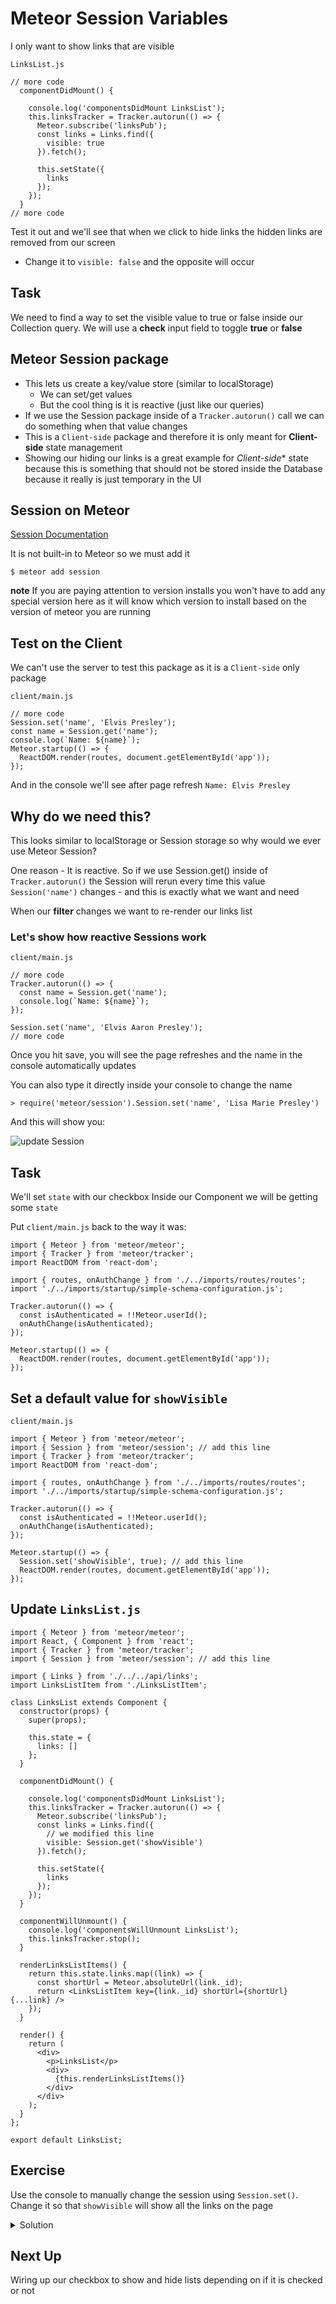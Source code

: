 # Meteor Session Variables
I only want to show links that are visible

`LinksList.js`

```
// more code
  componentDidMount() {

    console.log('componentsDidMount LinksList');
    this.linksTracker = Tracker.autorun(() => {
      Meteor.subscribe('linksPub');
      const links = Links.find({
        visible: true
      }).fetch();

      this.setState({
        links
      });
    });
  }
// more code
```

Test it out and we'll see that when we click to hide links the hidden links are removed from our screen

* Change it to `visible: false` and the opposite will occur

## Task
We need to find a way to set the visible value to true or false inside our Collection query. We will use a **check** input field to toggle **true** or **false**

## Meteor Session package
* This lets us create a key/value store (similar to localStorage)
    - We can set/get values
    - But the cool thing is it is reactive (just like our queries)
* If we use the Session package inside of a `Tracker.autorun()` call we can do something when that value changes
* This is a `Client-side` package and therefore it is only meant for **Client-side** state management
* Showing our hiding our links is a great example for *Client-side** state because this is something that should not be stored inside the Database because it really is just temporary in the UI

## Session on Meteor
[Session Documentation](http://docs.meteor.com/api/session.html)

It is not built-in to Meteor so we must add it

`$ meteor add session`

**note** If you are paying attention to version installs you won't have to add any special version here as it will know which version to install based on the version of meteor you are running

## Test on the Client
We can't use the server to test this package as it is a `Client-side` only package

`client/main.js`

```
// more code
Session.set('name', 'Elvis Presley');
const name = Session.get('name');
console.log(`Name: ${name}`);
Meteor.startup(() => {
  ReactDOM.render(routes, document.getElementById('app'));
});
```

And in the console we'll see after page refresh `Name: Elvis Presley`

## Why do we need this?
This looks similar to localStorage or Session storage so why would we ever use Meteor Session?

One reason - It is reactive. So if we use Session.get() inside of `Tracker.autorun()` the Session will rerun every time this value `Session('name')` changes - and this is exactly what we want and need

When our **filter** changes we want to re-render our links list

### Let's show how reactive Sessions work
`client/main.js`

```
// more code
Tracker.autorun(() => {
  const name = Session.get('name');
  console.log(`Name: ${name}`);
});

Session.set('name', 'Elvis Aaron Presley');
// more code
```

Once you hit save, you will see the page refreshes and the name in the console automatically updates

You can also type it directly inside your console to change the name

`> require('meteor/session').Session.set('name', 'Lisa Marie Presley')`

And this will show you:

![update Session](https://i.imgur.com/giqauIj.png)

## Task
We'll set `state` with our checkbox
Inside our Component we will be getting some `state`

Put `client/main.js` back to the way it was:

```
import { Meteor } from 'meteor/meteor';
import { Tracker } from 'meteor/tracker';
import ReactDOM from 'react-dom';

import { routes, onAuthChange } from './../imports/routes/routes';
import './../imports/startup/simple-schema-configuration.js';

Tracker.autorun(() => {
  const isAuthenticated = !!Meteor.userId();
  onAuthChange(isAuthenticated);
});

Meteor.startup(() => {
  ReactDOM.render(routes, document.getElementById('app'));
});
```

## Set a default value for `showVisible`
`client/main.js`

```
import { Meteor } from 'meteor/meteor';
import { Session } from 'meteor/session'; // add this line
import { Tracker } from 'meteor/tracker';
import ReactDOM from 'react-dom';

import { routes, onAuthChange } from './../imports/routes/routes';
import './../imports/startup/simple-schema-configuration.js';

Tracker.autorun(() => {
  const isAuthenticated = !!Meteor.userId();
  onAuthChange(isAuthenticated);
});

Meteor.startup(() => {
  Session.set('showVisible', true); // add this line
  ReactDOM.render(routes, document.getElementById('app'));
});
```

## Update `LinksList.js`

```
import { Meteor } from 'meteor/meteor';
import React, { Component } from 'react';
import { Tracker } from 'meteor/tracker';
import { Session } from 'meteor/session'; // add this line

import { Links } from './../../api/links';
import LinksListItem from './LinksListItem';

class LinksList extends Component {
  constructor(props) {
    super(props);

    this.state = {
      links: []
    };
  }

  componentDidMount() {

    console.log('componentsDidMount LinksList');
    this.linksTracker = Tracker.autorun(() => {
      Meteor.subscribe('linksPub');
      const links = Links.find({
        // we modified this line
        visible: Session.get('showVisible')
      }).fetch();

      this.setState({
        links
      });
    });
  }

  componentWillUnmount() {
    console.log('componentsWillUnmount LinksList');
    this.linksTracker.stop();
  }

  renderLinksListItems() {
    return this.state.links.map((link) => {
      const shortUrl = Meteor.absoluteUrl(link._id);
      return <LinksListItem key={link._id} shortUrl={shortUrl} {...link} />
    });
  }

  render() {
    return (
      <div>
        <p>LinksList</p>
        <div>
          {this.renderLinksListItems()}
        </div>
      </div>
    );
  }
};

export default LinksList;
```

## Exercise
Use the console to manually change the session using `Session.set()`. Change it so that `showVisible` will show all the links on the page

<details>
  <summary>Solution</summary>
```
> require('meteor/session').Session.set('showVisible', true)
```
</details>

## Next Up
Wiring up our checkbox to show and hide lists depending on if it is checked or not



